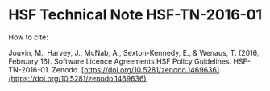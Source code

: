 # HSF Technical Note HSF-TN-2016-01

How to cite:

Jouvin, M., Harvey, J., McNab, A., Sexton-Kennedy, E., & Wenaus, T. (2016, February 16). Software Licence Agreements HSF Policy Guidelines. HSF-TN-2016-01.
Zenodo. [https://doi.org/10.5281/zenodo.1469636](https://doi.org/10.5281/zenodo.1469636)
